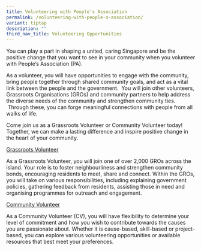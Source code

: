 ```yaml
---
title: Volunteering with People’s Association
permalink: /volunteering-with-people-s-association/
variant: tiptap
description: ""
third_nav_title: Volunteering Opportunities
---
```

<p>You can play a part in shaping a united, caring Singapore and be the positive
change that you want to see in your community when you volunteer with People’s
Association (PA). &nbsp;</p>
<p>As a volunteer, you will have opportunities to engage with the community,
bring people together through shared community goals, and act as a vital
link between the people and the government. &nbsp;You will join other volunteers,
Grassroots Organisations (GROs) and community partners to help address
the diverse needs of the community and strengthen community ties. &nbsp;Through
these, you can forge meaningful connections with people from all walks
of life.</p>
<p>Come join us as a Grassroots Volunteer or Community Volunteer today! Together,
we can make a lasting difference and inspire positive change in the heart
of your community.</p>
<p></p>
<p><a href="https://grl.pa.gov.sg/" rel="noopener nofollow" target="_blank">Grassroots Volunteer</a>
</p>
<p>As a Grassroots Volunteer, you will join one of over 2,000 GROs across
the island. Your role is to foster neighbourliness and strengthen community
bonds, encouraging residents to meet, share and connect. Within the GROs,
you will take on various responsibilities, including explaining government
policies, gathering feedback from residents, assisting those in need and
organising programmes for outreach and engagement.</p>
<p></p>
<p><a href="https://www.onepa.gov.sg/" rel="noopener nofollow" target="_blank">Community Volunteer</a>
</p>
<p>As a Community Volunteer (CV), you will have flexibility to determine
your level of commitment and how you wish to contribute towards the causes
you are passionate about. Whether it is cause-based, skill-based or project-based,
you can explore various volunteering opportunities or available resources
that best meet your preferences.</p>